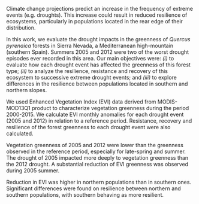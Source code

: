Climate change projections predict an increase in the frequency of extreme events (e.g. droughts). This increase could result in reduced resilience of ecosystems, particularly in populations located in the rear edge of their distribution.

In this work, we evaluate the drought impacts in the greenness of *Quercus pyrenaica* forests in Sierra Nevada, a Mediterranean high-mountain (southern Spain). Summers 2005 and 2012 were two of the worst drought episodes ever recorded in this area. Our main objectives were: *(i)* to evaluate how each drought event has affected the greenness of this forest type; *(ii)* to analyze the resilience, resistance and recovery of this ecosystem to successive extreme drought events; and *(iii)* to explore differences in the resilience between populations located in southern and northern slopes.

We used Enhanced Vegetation Index (EVI) data derived from MODIS-MOD13Q1 product to characterize vegetation greenness during the period 2000-2015. We calculate EVI monthly anomalies for each drought event (2005 and 2012) in relation to a reference period. Resistance, recovery and resilience of the forest greenness to each drought event were also calculated.

Vegetation greenness of 2005 and 2012 were lower than the greenness observed in the reference period, especially for late-spring and summer. The drought of 2005 impacted more deeply to vegetation greenness than the 2012 drought. A substantial reduction of EVI greenness was observed during 2005 summer.

Reduction in EVI was higher in northern populations than in southern ones. Significant differences were found on resilience between northern and southern populations, with southern behaving as more resilient.
